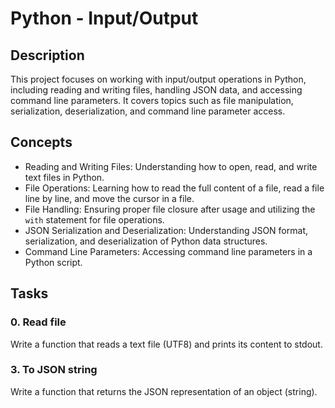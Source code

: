 # Python - Input/Output

## Description
This project focuses on working with input/output operations in Python, including reading and writing files, handling JSON data, and accessing command line parameters. It covers topics such as file manipulation, serialization, deserialization, and command line parameter access.

## Concepts
- Reading and Writing Files: Understanding how to open, read, and write text files in Python.
- File Operations: Learning how to read the full content of a file, read a file line by line, and move the cursor in a file.
- File Handling: Ensuring proper file closure after usage and utilizing the `with` statement for file operations.
- JSON Serialization and Deserialization: Understanding JSON format, serialization, and deserialization of Python data structures.
- Command Line Parameters: Accessing command line parameters in a Python script.

## Tasks
### 0. Read file
Write a function that reads a text file (UTF8) and prints its content to stdout.

### 3. To JSON string
Write a function that returns the JSON representation of an object (string).


